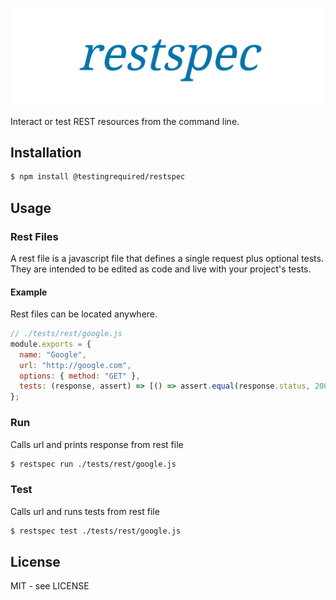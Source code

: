 ![restspec](/docs/restspec.png)

Interact or test REST resources from the command line.

## Installation

```bash
$ npm install @testingrequired/restspec
```

## Usage

### Rest Files

A rest file is a javascript file that defines a single request plus optional tests. They are intended to be edited as code and live with your project's tests.

#### Example

Rest files can be located anywhere.

```javascript
// ./tests/rest/google.js
module.exports = {
  name: "Google",
  url: "http://google.com",
  options: { method: "GET" },
  tests: (response, assert) => [() => assert.equal(response.status, 200)]
};
```

### Run

Calls url and prints response from rest file

```bash
$ restspec run ./tests/rest/google.js
```

### Test

Calls url and runs tests from rest file

```bash
$ restspec test ./tests/rest/google.js
```

## License

MIT - see LICENSE
